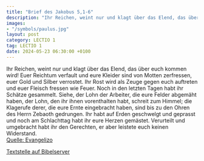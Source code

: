 ```yaml
---
title: "Brief des Jakobus 5,1-6"
description: "Ihr Reichen, weint nur und klagt über das Elend, das über euch kommen wird! Euer Reichtum verfault und eure Kleider sind von Motten zerfressen, euer Gold und Silber verrostet. Ihr Rost wird als Zeuge gegen euch auftreten und euer Fleisch fressen wie Feuer. Noch in den letzten Tag...."
images:
- "/symbols/paulus.jpg"
layout: post
category: LECTIO 1
tag: LECTIO 1
date: 2024-05-23 06:30:00 +0100
---
```

Ihr Reichen, weint nur und klagt über das Elend, das über euch kommen wird!
Euer Reichtum verfault und eure Kleider sind von Motten zerfressen,
euer Gold und Silber verrostet. Ihr Rost wird als Zeuge gegen euch auftreten und euer Fleisch fressen wie Feuer. Noch in den letzten Tagen habt ihr Schätze gesammelt.<!--more-->
Siehe, der Lohn der Arbeiter, die eure Felder abgemäht haben, der Lohn, den ihr ihnen vorenthalten habt, schreit zum Himmel; die Klagerufe derer, die eure Ernte eingebracht haben, sind bis zu den Ohren des Herrn Zebaoth gedrungen.
Ihr habt auf Erden geschwelgt und geprasst und noch am Schlachttag habt ihr eure Herzen gemästet.
Verurteilt und umgebracht habt ihr den Gerechten, er aber leistete euch keinen Widerstand.<br>
[Quelle: Evangelizo](https://evangeliumtagfuertag.org/DE/gospel)

[Textstelle auf Bibelserver](https://www.bibleserver.com/EU/Jakobus5,1-6)
